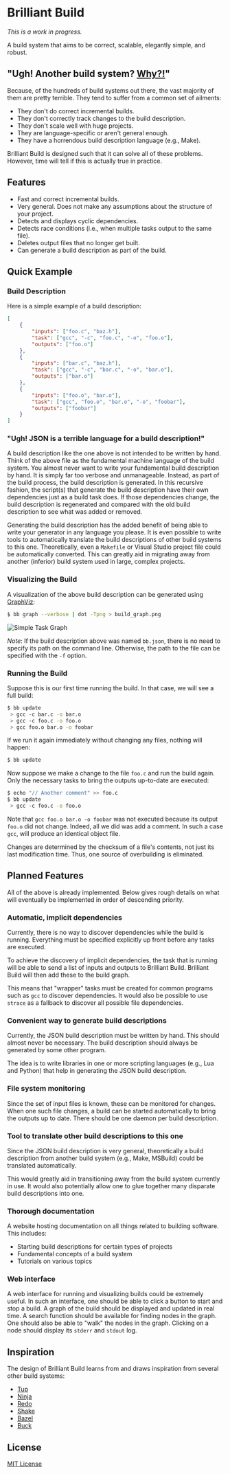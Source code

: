 # Brilliant Build

*This is a work in progress.*

A build system that aims to be correct, scalable, elegantly simple, and robust.

## "Ugh! Another build system? [Why?!][relevant xkcd]"

[relevant xkcd]: https://xkcd.com/927/

Because, of the hundreds of build systems out there, the vast majority of them
are pretty terrible. They tend to suffer from a common set of ailments:

 * They don't do correct incremental builds.
 * They don't correctly track changes to the build description.
 * They don't scale well with huge projects.
 * They are language-specific or aren't general enough.
 * They have a horrendous build description language (e.g., Make).

Brilliant Build is designed such that it can solve all of these problems.
However, time will tell if this is actually true in practice.

## Features

 * Fast and correct incremental builds.
 * Very general. Does not make any assumptions about the structure of your
   project.
 * Detects and displays cyclic dependencies.
 * Detects race conditions (i.e., when multiple tasks output to the same file).
 * Deletes output files that no longer get built.
 * Can generate a build description as part of the build.

## Quick Example

### Build Description

Here is a simple example of a build description:

```json
[
    {
        "inputs": ["foo.c", "baz.h"],
        "task": ["gcc", "-c", "foo.c", "-o", "foo.o"],
        "outputs": ["foo.o"]
    },
    {
        "inputs": ["bar.c", "baz.h"],
        "task": ["gcc", "-c", "bar.c", "-o", "bar.o"],
        "outputs": ["bar.o"]
    },
    {
        "inputs": ["foo.o", "bar.o"],
        "task": ["gcc", "foo.o", "bar.o", "-o", "foobar"],
        "outputs": ["foobar"]
    }
]
```

### "Ugh! JSON is a terrible language for a build description!"

A build description like the one above is not intended to be written by hand.
Think of the above file as the fundamental machine language of the build system.
You almost never want to write your fundamental build description by hand. It is
simply far too verbose and unmanageable. Instead, as part of the build process,
the build description is generated. In this recursive fashion, the script(s)
that generate the build description have their own dependencies just as a build
task does. If those dependencies change, the build description is regenerated
and compared with the old build description to see what was added or removed.

Generating the build description has the added benefit of being able to write
your generator in any language you please. It is even possible to write tools to
automatically translate the build descriptions of other build systems to this
one. Theoretically, even a `Makefile` or Visual Studio project file could be
automatically converted. This can greatly aid in migrating away from another
(inferior) build system used in large, complex projects.

### Visualizing the Build

A visualization of the above build description can be generated using
[GraphViz][]:

```bash
$ bb graph --verbose | dot -Tpng > build_graph.png
```
![Simple Task Graph](/docs/examples/basic/build.png)

[GraphViz]: http://www.graphviz.org/

*Note*: If the build description above was named `bb.json`, there is no need to
specify its path on the command line. Otherwise, the path to the file can be
specified with the `-f` option.

### Running the Build

Suppose this is our first time running the build. In that case, we will see a
full build:

```bash
$ bb update
 > gcc -c bar.c -o bar.o
 > gcc -c foo.c -o foo.o
 > gcc foo.o bar.o -o foobar
```

If we run it again immediately without changing any files, nothing will happen:

```bash
$ bb update
```

Now suppose we make a change to the file `foo.c` and run the build again. Only
the necessary tasks to bring the outputs up-to-date are executed:

```bash
$ echo "// Another comment" >> foo.c
$ bb update
 > gcc -c foo.c -o foo.o
```

Note that `gcc foo.o bar.o -o foobar` was not executed because its output
`foo.o` did not change. Indeed, all we did was add a comment. In such a case
`gcc`, will produce an identical object file.

Changes are determined by the checksum of a file's contents, not just its last
modification time. Thus, one source of overbuilding is eliminated.

## Planned Features

All of the above is already implemented. Below gives rough details on what will
eventually be implemented in order of descending priority.

### Automatic, implicit dependencies

Currently, there is no way to discover dependencies while the build is running.
Everything must be specified explicitly up front before any tasks are executed.

To achieve the discovery of implicit dependencies, the task that is running will
be able to send a list of inputs and outputs to Brilliant Build. Brilliant Build
will then add these to the build graph.

This means that "wrapper" tasks must be created for common programs such as
`gcc` to discover dependencies. It would also be possible to use `strace` as a
fallback to discover all possible file dependencies.

### Convenient way to generate build descriptions

Currently, the JSON build description must be written by hand. This should
almost never be necessary. The build description should always be generated by
some other program.

The idea is to write libraries in one or more scripting languages (e.g., Lua and
Python) that help in generating the JSON build description.

### File system monitoring

Since the set of input files is known, these can be monitored for changes. When
one such file changes, a build can be started automatically to bring the outputs
up to date. There should be one daemon per build description.

### Tool to translate other build descriptions to this one

Since the JSON build description is very general, theoretically a build
description from another build system (e.g., Make, MSBuild) could be translated
automatically.

This would greatly aid in transitioning away from the build system currently in
use. It would also potentially allow one to glue together many disparate build
descriptions into one.

### Thorough documentation

A website hosting documentation on all things related to building software. This
includes:

 * Starting build descriptions for certain types of projects
 * Fundamental concepts of a build system
 * Tutorials on various topics

### Web interface

A web interface for running and visualizing builds could be extremely useful. In
such an interface, one should be able to click a button to start and stop a
build. A graph of the build should be displayed and updated in real time. A
search function should be available for finding nodes in the graph. One should
also be able to "walk" the nodes in the graph. Clicking on a node should display
its `stderr` and `stdout` log.

## Inspiration

The design of Brilliant Build learns from and draws inspiration from several
other build systems:

 * [Tup](http://gittup.org/tup/)
 * [Ninja](https://martine.github.io/ninja/)
 * [Redo](https://github.com/apenwarr/redo)
 * [Shake](http://shakebuild.com/)
 * [Bazel](http://bazel.io/)
 * [Buck](https://buckbuild.com/)

## License

[MIT License](/LICENSE.md)
